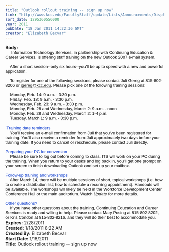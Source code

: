 ```yaml
---
title: "Outlook rollout training -- sign up now"
link: "http://www.kcc.edu/FacultyStaff/update/Lists/Announcements/DispForm.aspx?ID=76"
sort_date: 1295360556000
year: 2011
pubDate: "18 Jan 2011 14:22:36 GMT"
creator: "Elizabeth Becvar"
---
```


<div><b>Body:</b> <div class=ExternalClassC30B89C990E841F191102E97BA0B7AA0>
<div>
<p class=MsoNormal style="margin:0in 0in 0pt"><span style="font-size:10pt;color:black;font-family:'Arial','sans-serif'"></span></p>
<p class=MsoNormal style="margin:0in 0in 0pt"><span style="font-size:10pt;color:black;font-family:'Arial','sans-serif'">     Information Technology Services, in partnership with Continuing Education &amp; Career Services, is offering staff training on the new Outlook 2007 e-mail system. </span></p><span style="font-size:10pt;color:black;font-family:'Arial','sans-serif'">
<p class=MsoNormal style="margin:0in 0in 0pt"><br>    After a short session--only six hours--you'll be up to speed with a new and powerful application.</p>
<p class=MsoNormal style="margin:0in 0in 0pt"><br>    To register for one of the following sessions, please contact Juli Gereg at 815-802-8206 or <a href="mailto:jgereg@kcc.edu">jgereg@kcc.edu</a>. Please pick one of the following training sessions:</p>
<p class=MsoNormal style="margin:0in 0in 0pt"><br>    Monday, Feb. 14: 9 a.m. - 3:30 p.m.<br>    Friday, Feb. 18: 9 a.m. - 3:30 p.m.<br>    Wednesday, Feb. 23: 9 a.m. - 3:30 p.m.<br>    Monday, Feb. 28 and Wednesday, March 2: 9 a.m. - noon<br>    Monday, Feb. 28 and Wednesday, March 2: 1-4 p.m.<br>    Tuesday, March 1: 9 a.m. - 3:30 p.m. </span></p>
<p class=MsoNormal style="margin:0in 0in 0pt"><span style="font-size:10pt"><font face="Times New Roman"></font></span> </p>
<p class=MsoNormal style="margin:0in 0in 0pt"><span style="font-size:10pt"><font face="Times New Roman"> </font></span><span style="font-size:10pt;color:#0033cc;font-family:'Arial','sans-serif'">Training date reminders<br>    </span><span style="font-size:10pt;color:black;font-family:'Arial','sans-serif'">You'll receive an e-mail confirmation from Juli that you've been registered for training. You'll also receive a reminder from Juli approximately two days before your training date. If you need to cancel or reschedule, please contact Juli directly. </span></p>
<p class=MsoNormal style="margin:0in 0in 0pt"><span style="font-size:10pt;color:black;font-family:'Arial','sans-serif'"></span> </p>
<p class=MsoNormal style="margin:0in 0in 0pt"><span style="font-size:10pt;color:#0033cc;font-family:'Arial','sans-serif'">Preparing your PC for conversion<br></span><span style="font-size:10pt;font-family:'Arial','sans-serif'">    Please be sure to log out before coming to class. ITS will work on your PC during the training. When you return to your desks and log back in, you'll get one prompt on your screen to finish downloading Outlook and set up your mailbox.</span><span style="font-size:10pt"></span></p>
<p class=MsoNormal style="margin:0in 0in 0pt"><span style="font-size:10pt"><br></span><span style="font-size:10pt;color:#0033cc;font-family:'Arial','sans-serif'">Follow-up training and workshops<br></span><span style="font-size:10pt;font-family:'Arial','sans-serif'">    After March 14, there will be multiple sessions of short, topical workshops (i.e. how to create a distribution list; how to schedule a recurring appointment). Handouts will be available. The workshops will likely be held in the Workforce Development Center Conference Hall or the main auditorium. Watch <i>Update</i> for more details.</span><span style="font-size:10pt"></span></p>
<p class=MsoNormal style="margin:0in 0in 0pt"><span style="font-size:10pt"><br></span><span style="font-size:10pt;color:#0033cc;font-family:'Arial','sans-serif'">Other questions? <br></span><span style="font-size:10pt;font-family:'Arial','sans-serif'">    If you have other questions about the training, Continuing Education and Career Services is ready and willing to help. Please contact Mary Posing at 815-802-8202, or Kris Condon at 815-802-8216, and they will do their best to accommodate you.  </span><span style="font-size:10pt"><font face="Times New Roman"> </font></span></p></div></div></div>
<div><b>Expires:</b> 2/28/2011</div>
<div><b>Created:</b> 1/18/2011 8:22 AM</div>
<div><b>Created By:</b> Elizabeth Becvar</div>
<div><b>Start Date:</b> 1/18/2011</div>
<div><b>Title:</b> Outlook rollout training -- sign up now</div>
